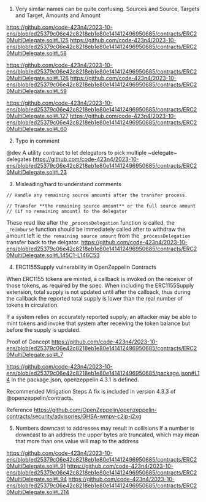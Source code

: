 1. Very similar names can be quite confusing. Sources and Source, Targets and Target, Amounts and Amount

https://github.com/code-423n4/2023-10-ens/blob/ed25379c06e42c8218eb1e80e141412496950685/contracts/ERC20MultiDelegate.sol#L125
https://github.com/code-423n4/2023-10-ens/blob/ed25379c06e42c8218eb1e80e141412496950685/contracts/ERC20MultiDelegate.sol#L58

https://github.com/code-423n4/2023-10-ens/blob/ed25379c06e42c8218eb1e80e141412496950685/contracts/ERC20MultiDelegate.sol#L126
https://github.com/code-423n4/2023-10-ens/blob/ed25379c06e42c8218eb1e80e141412496950685/contracts/ERC20MultiDelegate.sol#L59

https://github.com/code-423n4/2023-10-ens/blob/ed25379c06e42c8218eb1e80e141412496950685/contracts/ERC20MultiDelegate.sol#L127
https://github.com/code-423n4/2023-10-ens/blob/ed25379c06e42c8218eb1e80e141412496950685/contracts/ERC20MultiDelegate.sol#L60

2. Typo in comment

@dev A utility contract to let delegators to pick multiple ~delegate~ delegates
https://github.com/code-423n4/2023-10-ens/blob/ed25379c06e42c8218eb1e80e141412496950685/contracts/ERC20MultiDelegate.sol#L23

3. Misleading/hard to understand comments

`// Handle any remaining source amounts after the transfer process.`
```
// Transfer **the remaining source amount** or the full source amount
// (if no remaining amount) to the delegator
```
These read like after the `_processDelegation` function is called, the `_reimburse` function should be immediately called after to withdraw the amount left ie `the remaining source amount` from the `_processDelegation` transfer back to the delgator. 
https://github.com/code-423n4/2023-10-ens/blob/ed25379c06e42c8218eb1e80e141412496950685/contracts/ERC20MultiDelegate.sol#L145C1-L146C53

4. ERC1155Supply vulnerability in OpenZeppelin Contracts

When ERC1155 tokens are minted, a callback is invoked on the receiver of those tokens, as required by the spec. When including the ERC1155Supply extension, total supply is not updated until after the callback, thus during the callback the reported total supply is lower than the real number of tokens in circulation.

If a system relies on accurately reported supply, an attacker may be able to mint tokens and invoke that system after receiving the token balance but before the supply is updated.

Proof of Concept
https://github.com/code-423n4/2023-10-ens/blob/ed25379c06e42c8218eb1e80e141412496950685/contracts/ERC20MultiDelegate.sol#L7

https://github.com/code-423n4/2023-10-ens/blob/ed25379c06e42c8218eb1e80e141412496950685/package.json#L14
In the package.json, openzeppelin 4.3.1 is defined.

Recommended Mitigation Steps
A fix is included in version 4.3.3 of @openzeppelin/contracts.

Reference
https://github.com/OpenZeppelin/openzeppelin-contracts/security/advisories/GHSA-wmpv-c2jp-j2xg

5. Numbers downcast to addresses may result in collisions
If a number is downcast to an address the upper bytes are truncated, which may mean that more than one value will map to the address

https://github.com/code-423n4/2023-10-ens/blob/ed25379c06e42c8218eb1e80e141412496950685/contracts/ERC20MultiDelegate.sol#L91
https://github.com/code-423n4/2023-10-ens/blob/ed25379c06e42c8218eb1e80e141412496950685/contracts/ERC20MultiDelegate.sol#L94
https://github.com/code-423n4/2023-10-ens/blob/ed25379c06e42c8218eb1e80e141412496950685/contracts/ERC20MultiDelegate.sol#L214